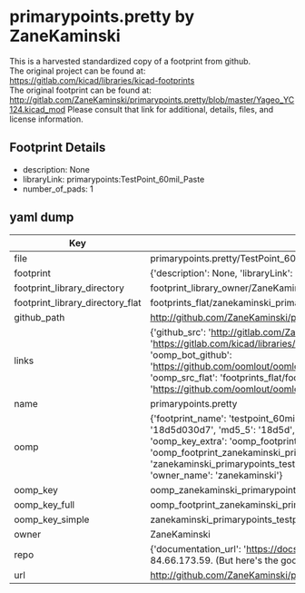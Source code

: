 # primarypoints.pretty by ZaneKaminski  
This is a harvested standardized copy of a footprint from github.  
The original project can be found at:  
https://gitlab.com/kicad/libraries/kicad-footprints  
The original footprint can be found at:
http://gitlab.com/ZaneKaminski/primarypoints.pretty/blob/master/Yageo_YC124.kicad_mod
Please consult that link for additional, details, files, and license information.  
## Footprint Details
* description: None  
* libraryLink: primarypoints:TestPoint_60mil_Paste  
* number_of_pads: 1  
## yaml dump  
| Key | Value |  
| --- | --- |  
| file | primarypoints.pretty/TestPoint_60mil_Paste.kicad_mod |  
| footprint | {'description': None, 'libraryLink': 'primarypoints:TestPoint_60mil_Paste', 'number_of_pads': 1} |  
| footprint_library_directory | footprint_library_owner/ZaneKaminski_primarypoints.pretty |  
| footprint_library_directory_flat | footprints_flat/zanekaminski_primarypoints_testpoint_60mil_paste/working |  
| github_path | http://github.com/ZaneKaminski/primarypoints.pretty/blob/master/TestPoint_60mil_Paste.kicad_mod |  
| links | {'github_src': 'http://gitlab.com/ZaneKaminski/primarypoints.pretty/blob/master/Yageo_YC124.kicad_mod', 'github_src_repo': 'https://gitlab.com/kicad/libraries/kicad-footprints', 'oomp_bot': 'footprints/zanekaminski_primarypoints_testpoint_60mil_paste/working', 'oomp_bot_github': 'https://github.com/oomlout/oomlout_oomp_footprint_bot/tree/main/footprints/zanekaminski_primarypoints_testpoint_60mil_paste/working', 'oomp_src_flat': 'footprints_flat/footprints_flat/zanekaminski_primarypoints_testpoint_60mil_paste/working', 'oomp_src_flat_github': 'https://github.com/oomlout/oomlout_oomp_footprint_src/tree/main/footprints_flat/zanekaminski_primarypoints_testpoint_60mil_paste/working'} |  
| name | primarypoints.pretty |  
| oomp | {'footprint_name': 'testpoint_60mil_paste', 'library_name': 'primarypoints', 'md5': '18d5d030d7043cf14fb6c181d456ef77', 'md5_10': '18d5d030d7', 'md5_5': '18d5d', 'md5_6': '18d5d0', 'oomp_key': 'oomp_zanekaminski_primarypoints_testpoint_60mil_paste', 'oomp_key_extra': 'oomp_footprint_zanekaminski_primarypoints_testpoint_60mil_paste', 'oomp_key_full': 'oomp_footprint_zanekaminski_primarypoints_testpoint_60mil_paste_18d5d0', 'oomp_key_simple': 'zanekaminski_primarypoints_testpoint_60mil_paste', 'original_filename': 'primarypoints.pretty/TestPoint_60mil_Paste.kicad_mod', 'owner_name': 'zanekaminski'} |  
| oomp_key | oomp_zanekaminski_primarypoints_testpoint_60mil_paste |  
| oomp_key_full | oomp_footprint_zanekaminski_primarypoints_testpoint_60mil_paste |  
| oomp_key_simple | zanekaminski_primarypoints_testpoint_60mil_paste |  
| owner | ZaneKaminski |  
| repo | {'documentation_url': 'https://docs.github.com/rest/overview/resources-in-the-rest-api#rate-limiting', 'message': "API rate limit exceeded for 84.66.173.59. (But here's the good news: Authenticated requests get a higher rate limit. Check out the documentation for more details.)"} |  
| url | http://github.com/ZaneKaminski/primarypoints.pretty |  

